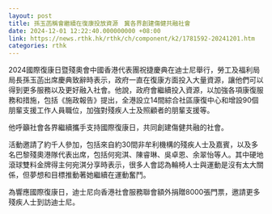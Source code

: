 ```yaml
---
layout: post
title: 孫玉菡稱會繼續在復康投放資源　冀各界創建傷健共融社會
date: 2024-12-01 12:22:40.000000000 +08:00
link: https://news.rthk.hk/rthk/ch/component/k2/1781592-20241201.htm
categories: rthk
---
```


2024國際復康日暨殘奧會中國香港代表團祝捷慶典在迪士尼舉行，勞工及福利局局長孫玉菡出席慶典致辭時表示，政府一直在復康方面投入大量資源，讓他們可以得到更多服務以及更好融入社會。他說，政府會繼續投入資源，以加強各項康復服務和措施，包括《施政報告》提出，全港設立14間綜合社區康復中心和增設90個朋輩支援工作人員職位，加強對殘疾人士及照顧者的朋輩支援等。

他呼籲社會各界繼續攜手支持國際復康日，共同創建傷健共融的社會。

活動邀請了約千人參加，包括來自約30間非牟利機構的殘疾人士及嘉賓，以及多名巴黎殘奧港隊代表出席，包括何宛淇、陳睿琳、吳卓恩、余翠怡等人。其中硬地滾球雙料金牌得主何宛淇分享時表示，很多人會認為輪椅人士與運動是沒有太大關係，但夢想和目標推動著她繼續在運動奮鬥。

為響應國際復康日，迪士尼向香港社會服務聯會額外捐贈8000張門票，邀請更多殘疾人士到訪迪士尼。
